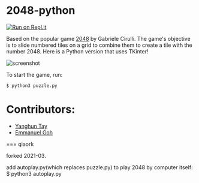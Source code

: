 2048-python
===========

[![Run on Repl.it](https://repl.it/badge/github/yangshun/2048-python)](https://repl.it/github/yangshun/2048-python)

Based on the popular game [2048](https://github.com/gabrielecirulli/2048) by Gabriele Cirulli. The game's objective is to slide numbered tiles on a grid to combine them to create a tile with the number 2048. Here is a Python version that uses TKinter! 

![screenshot](img/screenshot.png)

To start the game, run:
    
    $ python3 puzzle.py


Contributors:
===

- [Yanghun Tay](http://github.com/yangshun)
- [Emmanuel Goh](http://github.com/emman27)

===
qiaork

forked 2021-03.

add autoplay.py(which replaces puzzle.py) to play 2048 by computer itself:
    $ python3 autoplay.py
